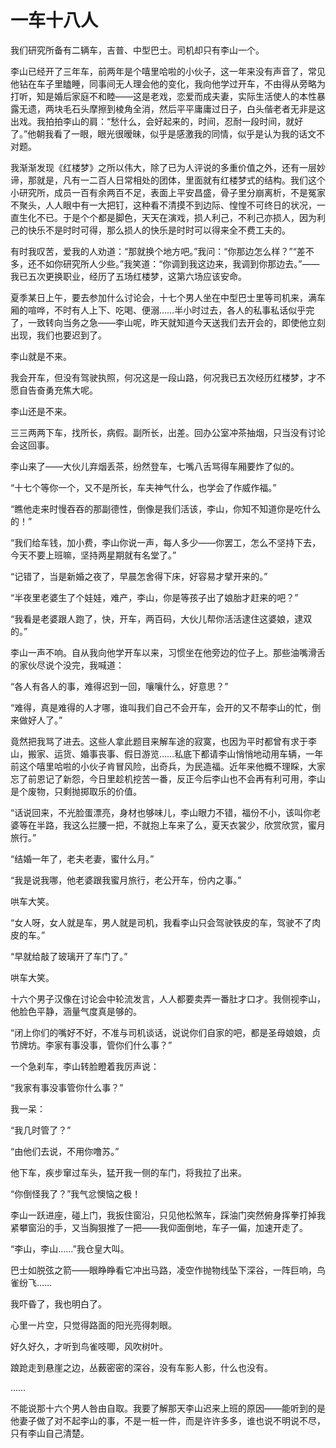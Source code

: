    

# 一车十八人

我们研究所备有二辆车，吉普、中型巴士。司机却只有李山一个。

李山已经开了三年车，前两年是个嘻里哈啦的小伙子，这一年来没有声音了，常见他钻在车子里瞌睡，同事间无人理会他的变化，我向他学过开车，不由得从旁略为打听，知是婚后家庭不和睦——这是老戏，恋爱而成夫妻，实际生活使人的本性暴露无遗，两块毛石头摩擦到棱角全消，然后平平庸庸过日子，白头偕老者无非是这出戏。我拍拍李山的肩：“愁什么，会好起来的，时间，忍耐一段时间，就好了。”他朝我看了一眼，眼光很暧昧，似乎是感激我的同情，似乎是认为我的话文不对题。

我渐渐发现《红楼梦》之所以伟大，除了已为人评说的多重价值之外，还有一层妙谛，那就是，凡有一二百人日常相处的团体，里面就有红楼梦式的结构。我们这个小研究所，成员一百有余两百不足，表面上平安昌盛，骨子里分崩离析，不是冤家不聚头，人人眼中有一大把钉，这种看不清摸不到边际、惶惶不可终日的状况，一直生化不已。于是个个都是脚色，天天在演戏，损人利己，不利己亦损人，因为利己的快乐不是时时可得，那么损人的快乐是时时可以得来全不费工夫的。

有时我叹苦，爱我的人劝道：“那就换个地方吧。”我问：“你那边怎么样？”“差不多，还不如你研究所人少些。”我笑道：“你调到我这边来，我调到你那边去。”——我已五次更换职业，经历了五场红楼梦，这第六场应该安命。

夏季某日上午，要去参加什么讨论会，十七个男人坐在中型巴士里等司机来，满车厢的喧哗，不时有人上下、吃喝、便溺……半小时过去，各人的私事私话似乎完了，一致转向当务之急——李山呢，昨天就知道今天送我们去开会的，即使他立刻出现，我们也要迟到了。

李山就是不来。

我会开车，但没有驾驶执照，何况这是一段山路，何况我已五次经历红楼梦，才不愿自告奋勇充焦大呢。

李山还是不来。

三三两两下车，找所长，病假。副所长，出差。回办公室冲茶抽烟，只当没有讨论会这回事。

李山来了——大伙儿弃烟丢茶，纷然登车，七嘴八舌骂得车厢要炸了似的。

“十七个等你一个，又不是所长，车夫神气什么，也学会了作威作福。”

“瞧他走来时慢吞吞的那副德性，倒像是我们活该，李山，你知不知道你是吃什么的！”

“我们给车钱，加小费，李山你说一声，每人多少——你罢工，怎么不坚持下去，今天不要上班嘛，坚持两星期就有名堂了。”

“记错了，当是新婚之夜了，早晨怎舍得下床，好容易才擘开来的。”

“半夜里老婆生了个娃娃，难产，李山，你是等孩子出了娘胎才赶来的吧？”

“我看是老婆跟人跑了，快，开车，两百码，大伙儿帮你活活逮住这婆娘，逮双的。”

李山一声不响。自从我向他学开车以来，习惯坐在他旁边的位子上。那些油嘴滑舌的家伙尽说个没完，我喊道：

“各人有各人的事，难得迟到一回，嚷嚷什么，好意思？”

“难得，真是难得的人才哪，谁叫我们自己不会开车，会开的又不帮李山的忙，倒来做好人了。”

竟然把我骂了进去。这些人拿此题目来解车途的寂寞，也因为平时都曾有求于李山，搬家、运货、婚事丧事、假日游览……私底下都请李山悄悄地动用车辆，一年前这个嘻里哈啦的小伙子肯冒风险，出奇兵，为民造福。近年来他概不理睬，大家忘了前恩记了新怨，今日里趁机挖苦一番，反正今后李山也不会再有利可用，李山是个废物，只剩抛掷取乐的价值。

“话说回来，不光脸蛋漂亮，身材也够味儿，李山眼力不错，福份不小，该叫你老婆等在半路，我这么拦腰一把，不就抱上车来了么，夏天衣裳少，欣赏欣赏，蜜月旅行。”

“结婚一年了，老夫老妻，蜜什么月。”

“我是说我哪，他老婆跟我蜜月旅行，老公开车，份内之事。”

哄车大笑。

“女人呀，女人就是车，男人就是司机，我看李山只会驾驶铁皮的车，驾驶不了肉皮的车。”

“早就给敲了玻璃开了车门了。”

哄车大笑。

十六个男子汉像在讨论会中轮流发言，人人都要卖弄一番肚才口才。我侧视李山，他脸色平静，涵量气度真是够的。

“闭上你们的嘴好不好，不准与司机谈话，说说你们自家的吧，都是圣母娘娘，贞节牌坊。李家有事没事，管你们什么事？”

一个急刹车，李山转脸瞪着我厉声说：

“我家有事没事管你什么事？”

我一呆：

“我几时管了？”

“由他们去说，不用你噜苏。”

他下车，疾步窜过车头，猛开我一侧的车门，将我拉了出来。

“你倒怪我了？”我气忿懊恼之极！

李山一跃进座，碰上门，我扳住窗沿，只见他松煞车，踩油门突然俯身挥拳打掉我紧攀窗沿的手，又当胸狠推了一把——我仰面倒地，车子一偏，加速开走了。

“李山，李山……”我仓皇大叫。

巴士如脱弦之箭——眼睁睁看它冲出马路，凌空作抛物线坠下深谷，一阵巨响，鸟雀纷飞……

我吓昏了，我也明白了。

心里一片空，只觉得路面的阳光亮得刺眼。

好久好久，才听到鸟雀吱唧，风吹树叶。

踉跄走到悬崖之边，丛薮密密的深谷，没有车影人影，什么也没有。

……

不能说那十六个男人咎由自取。我要了解那天李山迟来上班的原因——能听到的是他妻子做了对不起李山的事，不是一桩一件，而是许许多多，谁也说不明说不尽，只有李山自己清楚。